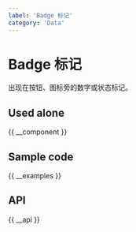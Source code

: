 ```yaml
---
label: 'Badge 标记'
category: 'Data'
---
```


# Badge 标记

出现在按钮、图标旁的数字或状态标记。

## Used alone

{{ __component }}

## Sample code

{{ __examples }}

## API

{{ __api }}
